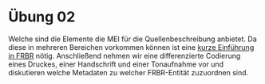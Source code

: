 # Übung 02

Welche sind die Elemente die MEI für die Quellenbeschreibung anbietet. Da diese in mehreren Bereichen vorkommen können ist eine 
[kurze Einführung in FRBR](01_FRBR-Einführung.md) nötig. Anschließend nehmen wir eine differenzierte Codierung eines Druckes, einer Handschrift und einer Tonaufnahme vor und diskutieren welche Metadaten zu welcher FRBR-Entität zuzuordnen sind.

